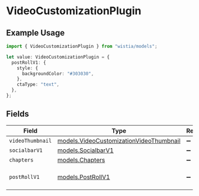 # VideoCustomizationPlugin

## Example Usage

```typescript
import { VideoCustomizationPlugin } from "wistia/models";

let value: VideoCustomizationPlugin = {
  postRollV1: {
    style: {
      backgroundColor: "#303030",
    },
    ctaType: "text",
  },
};
```

## Fields

| Field                                                                                    | Type                                                                                     | Required                                                                                 | Description                                                                              |
| ---------------------------------------------------------------------------------------- | ---------------------------------------------------------------------------------------- | ---------------------------------------------------------------------------------------- | ---------------------------------------------------------------------------------------- |
| `videoThumbnail`                                                                         | [models.VideoCustomizationVideoThumbnail](../models/videocustomizationvideothumbnail.md) | :heavy_minus_sign:                                                                       | N/A                                                                                      |
| `socialbarV1`                                                                            | [models.SocialbarV1](../models/socialbarv1.md)                                           | :heavy_minus_sign:                                                                       | N/A                                                                                      |
| `chapters`                                                                               | [models.Chapters](../models/chapters.md)                                                 | :heavy_minus_sign:                                                                       | N/A                                                                                      |
| `postRollV1`                                                                             | [models.PostRollV1](../models/postrollv1.md)                                             | :heavy_minus_sign:                                                                       | Adds a Call To Action to your Video                                                      |